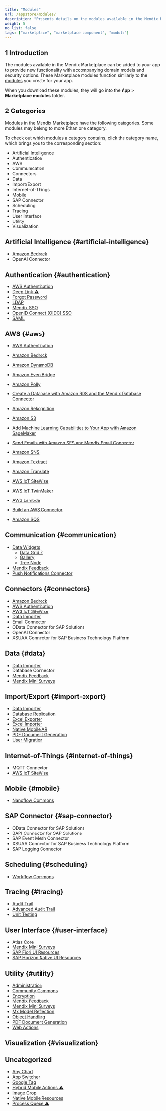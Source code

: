 ```yaml
---
title: "Modules"
url: /appstore/modules/
description: "Presents details on the modules available in the Mendix Marketplace."
weight: 5
no_list: false
tags: ["marketplace", "marketplace component", "module"]
---
```


## 1 Introduction

The modules available in the Mendix Marketplace can be added to your app to provide new functionality with accompanying domain models and security options. These Marketplace modules function similarly to the [modules](/refguide/modules/) you create for your app. 

When you download these modules, they will go into the **App** > **Marketplace modules** folder.

## 2 Categories

Modules in the Mendix Marketplace have the following categories. Some modules may belong to more Ethan one category. 

To check out which modules a category contains, click the category name, which brings you to the corresponding section:

* Artificial Intelligence
* Authentication
* AWS
* Communication
* Connectors
* Data
* Import/Export
* Internet-of-Things
* Mobile
* SAP Connector
* Scheduling
* Tracing
* User Interface
* Utility
* Visualization

## Artificial Intelligence {#artificial-intelligence}

* [Amazon Bedrock](https://docs.mendix.com/appstore/connectors/aws/amazon-bedrock/)
* OpenAI Connector

## Authentication {#authentication}

* [AWS Authentication](https://docs.mendix.com/appstore/connectors/aws/aws-authentication/)
* [Deep Link ⚠](/appstore/modules/deep-link/)
* [Forgot Password](/appstore/modules/forgot-password/)
* [LDAP](/appstore/modules/ldap/)
* [Mendix SSO](/appstore/modules/mendix-sso/)
* [OpenID Connect (OIDC) SSO](https://marketplace.mendix.com/link/component/120371)
* [SAML](/appstore/modules/saml/)

## AWS {#aws}

- [AWS Authentication](https://docs.mendix.com/appstore/connectors/aws/aws-authentication/)

- [Amazon Bedrock](https://docs.mendix.com/appstore/connectors/aws/amazon-bedrock/)

- [Amazon DynamoDB](https://docs.mendix.com/appstore/connectors/aws/amazon-dynamodb/)

- [Amazon EventBridge](https://docs.mendix.com/appstore/connectors/aws/amazon-eventbridge/)

- [Amazon Polly](https://docs.mendix.com/appstore/connectors/aws/amazon-polly/)

- [Create a Database with Amazon RDS and the Mendix Database Connector](https://docs.mendix.com/appstore/connectors/aws/amazon-rds-database-connector/)

- [Amazon Rekognition](https://docs.mendix.com/appstore/connectors/aws/amazon-rekognition/)

- [Amazon S3](https://docs.mendix.com/appstore/connectors/aws/amazon-s3/)

- [Add Machine Learning Capabilities to Your App with Amazon SageMaker](https://docs.mendix.com/appstore/connectors/aws/amazon-sagemaker-machine-learning/)

- [Send Emails with Amazon SES and Mendix Email Connector](https://docs.mendix.com/appstore/connectors/aws/amazon-ses-email-connector/)

- [Amazon SNS](https://docs.mendix.com/appstore/connectors/aws/amazon-sns/)

- [Amazon Textract](https://docs.mendix.com/appstore/connectors/aws/amazon-textract/)

- [Amazon Translate](https://docs.mendix.com/appstore/connectors/aws/amazon-translate/)

- [AWS IoT SiteWise](https://docs.mendix.com/appstore/connectors/aws/aws-iot-sitewise/)

- [AWS IoT TwinMaker](https://docs.mendix.com/appstore/connectors/aws/aws-iot-twinmaker/)

- [AWS Lambda](https://docs.mendix.com/appstore/connectors/aws/aws-lambda-connector/)

- [Build an AWS Connector](https://docs.mendix.com/appstore/connectors/aws/build-aws-connector/)

- [Amazon SQS](https://docs.mendix.com/appstore/connectors/aws/amazon-sqs/)

## Communication {#communication}

* [Data Widgets](/appstore/modules/data-widgets/)
  * [Data Grid 2](/appstore/modules/data-grid-2/)
  * [Gallery](/appstore/modules/gallery/)
  * [Tree Node](/appstore/modules/tree-node/)
* [Mendix Feedback](/appstore/modules/mendix-feedback/)
* [Push Notifications Connector](/appstore/modules/push-notifications/)

## Connectors {#connectors}

* [Amazon Bedrock](https://docs.mendix.com/appstore/connectors/aws/amazon-bedrock/)
* [AWS Authentication](https://docs.mendix.com/appstore/connectors/aws/aws-authentication/)
* [AWS IoT SiteWise](https://docs.mendix.com/appstore/connectors/aws/aws-iot-sitewise/)
* [Data Importer](/appstore/modules/data-importer/)
* Email Connector
* OData Connector for SAP Solutions
* OpenAI Connector
* XSUAA Connector for SAP Business Technology Platform

## Data {#data}

* [Data Importer](/appstore/modules/data-importer/)
* Database Connector
* [Mendix Feedback](/appstore/modules/mendix-feedback/)
* [Mendix Mini Surveys](/appstore/modules/mendix-mini-surveys/)

## Import/Export {#import-export}

* [Data Importer](/appstore/modules/data-importer/)
* [Database Replication](/appstore/modules/database-replication/)
* [Excel Exporter](/appstore/modules/excel-exporter/)
* [Excel Importer](/appstore/modules/excel-importer/)
* [Native Mobile AR](/appstore/modules/native-mobile-ar/)
* [PDF Document Generation](/appstore/modules/document-generation/)
* [User Migration](/appstore/modules/user-migration-module/)

## Internet-of-Things {#internet-of-things}

* MQTT Connector
* [AWS IoT SiteWise](https://docs.mendix.com/appstore/connectors/aws/aws-iot-sitewise/)

## Mobile {#mobile}

* [Nanoflow Commons](/appstore/modules/nanoflow-commons/)

## SAP Connector {#sap-connector}

* OData Connector for SAP Solutions
* BAPI Connector for SAP Solutions
* SAP Event Mesh Connector
* XSUAA Connector for SAP Business Technology Platform
* SAP Logging Connector

## Scheduling {#scheduling}

* [Workflow Commons](/appstore/modules/workflow-commons/)

## Tracing {#tracing}

* [Audit Trail](/appstore/modules/audit-trail/)
* [Advanced Audit Trail](/appstore/modules/advanced-audit-trail/)
* [Unit Testing](/appstore/modules/unit-testing/)

## User Interface {#user-interface}

* [Atlas Core](/appstore/modules/atlas-core/)
* [Mendix Mini Surveys](/appstore/modules/mendix-mini-surveys/)
* [SAP Fiori UI Resources](/appstore/modules/sap-ui-resources/sap-fiori-3-0/)
* [SAP Horizon Native UI Resources](/appstore/modules/sap-ui-resources/sap-native-resources/)

## Utility {#utility}

* [Administration](/appstore/modules/administration/)
* [Community Commons](/appstore/modules/community-commons-function-library/)
* [Encryption](/appstore/modules/encryption/)
* [Mendix Feedback](/appstore/modules/mendix-feedback/)
* [Mendix Mini Surveys](/appstore/modules/mendix-mini-surveys/)
* [Mx Model Reflection](/appstore/modules/model-reflection/)
* [Object Handling](/appstore/modules/object-handling/)
* [PDF Document Generation](/appstore/modules/document-generation/)
* [Web Actions](/appstore/modules/web-actions/)

## Visualization {#visualization}

## Uncategorized

* [Any Chart](/appstore/modules/any-chart/)
* [App Switcher](/appstore/modules/app-switcher/)
* [Google Tag](/appstore/modules/google-tag/)
* [Hybrid Mobile Actions ⚠](/appstore/modules/hybrid-mobile-actions/)
* [Image Crop](/appstore/modules/image-crop/)
* [Native Mobile Resources](/appstore/modules/native-mobile-resources/)
* [Process Queue ⚠](/appstore/modules/process-queue/)
